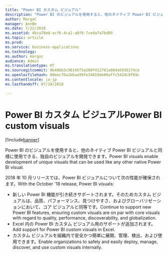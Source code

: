 ```yaml
---
title: "Power BI カスタム ビジュアル"
description: "Power BI のビジュアルを使用すると、他のネイティブ Power BI ビジュアルと同様に使用できる、独自のビジュアルを開発できます。"
author: MargoC
manager: AnnBe
ms.date: 7/22/2018
ms.assetid: 4bca78ed-acf6-4ca2-a8f6-7ce4a7a7bd09
ms.topic: article
ms.prod: 
ms.service: business-applications
ms.technology: 
ms.author: margoc
audience: Admin
ms.translationtype: HT
ms.sourcegitcommit: 0b40bb3c98145f5a260f412701a884a5936174ce
ms.openlocfilehash: 09eec76a1bbaa99fe34019de06affc542dc8f69c
ms.contentlocale: ja-jp
ms.lasthandoff: 07/18/2018

---
```


# <a name="power-bi-custom-visuals"></a><span data-ttu-id="177fa-103">Power BI カスタム ビジュアル</span><span class="sxs-lookup"><span data-stu-id="177fa-103">Power BI custom visuals</span></span>

[!include[banner](../../../includes/banner.md)]

<span data-ttu-id="177fa-104">Power BI のビジュアルを使用すると、他のネイティブ Power BI ビジュアルと同様に使用できる、独自のビジュアルを開発できます。</span><span class="sxs-lookup"><span data-stu-id="177fa-104">Power BI visuals enable development of unique visuals that can be used like any other native Power BI visual.</span></span>

<span data-ttu-id="177fa-105">2018 年 10 月リリースでは、Power BI ビジュアルについて次の性能が確保されます。</span><span class="sxs-lookup"><span data-stu-id="177fa-105">With the October '18 release, Power BI visuals:</span></span>

- <span data-ttu-id="177fa-106">新しい Power BI 機能が引き続きサポートされます。そのためカスタム ビジュアルは、品質、パフォーマンス、見つけやすさ、およびグローバリゼーションにおいて、コア ビジュアルと同等です。</span><span class="sxs-lookup"><span data-stu-id="177fa-106">Continue to support new Power BI features, ensuring custom visuals are   on par with core visuals with regard to quality, performance,   discoverability, and globalization.</span></span>
- <span data-ttu-id="177fa-107">Excel 内の Power BI カスタム ビジュアル用のサポートが追加されます。</span><span class="sxs-lookup"><span data-stu-id="177fa-107">Add support for Power BI custom visuals in Excel.</span></span>
- <span data-ttu-id="177fa-108">カスタム ビジュアルを組織内で安全かつ簡単に展開、管理、検出、および使用できます。</span><span class="sxs-lookup"><span data-stu-id="177fa-108">Enable organizations to safely and easily deploy, manage, discover, and use   custom visuals internally.</span></span>





